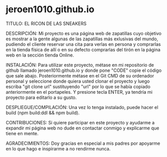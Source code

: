 # jeroen1010.github.io

TITULO: EL RICON DE LAS SNEAKERS

DESCRIPCIÓN: Mi proyecto es una página web de zapatillas cuyo objetivo es mostrar a la gente algunas de las zapatillas más exlusivas del mundo,
pudiendo el cliente reservar una cita para verlas en persona y comprarlas en la tienda física de allí o en su defecto comprarlas del tirón en la 
página web en la sección tienda Online.

INSTALACIÓN: Para utilizar este proyecto, métase en mi repositorio de github llamado jeroen1010.github.io y donde pone "CODE" copie el código que sale abajo.
Posteriormente métase en el Git CMD de su ordenador personal y seleccione donde quiera usted clonar el proyecto y luego escriba "git clone url" sustituyendo
"url" por lo que se había copiado anteriormente en el portapeles. Y presione tecla ENTER, ya tendría mi proyecto para editarlo a su gusto.

DESPLIEGUE/COMPILACIÓN: Una vez lo tenga instalado, puede hacer el build (npm build:ddl && npm build).

CONTRIBUCIONES: Si quiere participar en este proyecto y ayudarme a expandir mi página web no dude en contactar conmigo y explicarme
que tiene en mente.

AGRADECIMIENTOS: Doy gracias en especial a mis padres por apoyarme en lo que hago e inspirarme a no rendirme nunca.